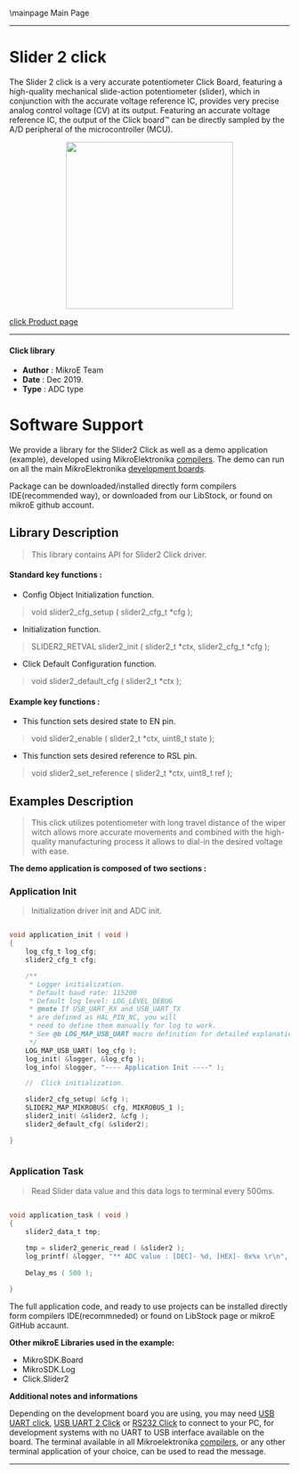 \mainpage Main Page
 
 

---
# Slider 2 click

The Slider 2 click is a very accurate potentiometer Click Board, featuring a high-quality mechanical slide-action potentiometer (slider), which in conjunction with the accurate voltage reference IC, provides very precise analog control voltage (CV) at its output. Featuring an accurate voltage reference IC, the output of the Click board™ can be directly sampled by the A/D peripheral of the microcontroller (MCU).

<p align="center">
  <img src="https://download.mikroe.com/images/click_for_ide/slider2_click.png" height=300px>
</p>

[click Product page](https://www.mikroe.com/slider-2-click)

---


#### Click library 

- **Author**        : MikroE Team
- **Date**          : Dec 2019.
- **Type**          : ADC type


# Software Support

We provide a library for the Slider2 Click 
as well as a demo application (example), developed using MikroElektronika 
[compilers](https://shop.mikroe.com/compilers). 
The demo can run on all the main MikroElektronika [development boards](https://shop.mikroe.com/development-boards).

Package can be downloaded/installed directly form compilers IDE(recommended way), or downloaded from our LibStock, or found on mikroE github account. 

## Library Description

> This library contains API for Slider2 Click driver.

#### Standard key functions :

- Config Object Initialization function.
> void slider2_cfg_setup ( slider2_cfg_t *cfg ); 
 
- Initialization function.
> SLIDER2_RETVAL slider2_init ( slider2_t *ctx, slider2_cfg_t *cfg );

- Click Default Configuration function.
> void slider2_default_cfg ( slider2_t *ctx );


#### Example key functions :

- This function sets desired state to EN pin.
> void slider2_enable ( slider2_t *ctx, uint8_t state );
 
- This function sets desired reference to RSL pin.
> void slider2_set_reference ( slider2_t *ctx, uint8_t ref );


## Examples Description

> This click utilizes potentiometer with long travel distance of the wiper 
> witch allows more accurate movements and combined with the high-quality 
> manufacturing process it allows to dial-in the desired voltage with ease.

**The demo application is composed of two sections :**

### Application Init 

> Initialization driver init and ADC init.

```c

void application_init ( void )
{
    log_cfg_t log_cfg;
    slider2_cfg_t cfg;

    /** 
     * Logger initialization.
     * Default baud rate: 115200
     * Default log level: LOG_LEVEL_DEBUG
     * @note If USB_UART_RX and USB_UART_TX 
     * are defined as HAL_PIN_NC, you will 
     * need to define them manually for log to work. 
     * See @b LOG_MAP_USB_UART macro definition for detailed explanation.
     */
    LOG_MAP_USB_UART( log_cfg );
    log_init( &logger, &log_cfg );
    log_info( &logger, "---- Application Init ----" );

    //  Click initialization.

    slider2_cfg_setup( &cfg );
    SLIDER2_MAP_MIKROBUS( cfg, MIKROBUS_1 );
    slider2_init( &slider2, &cfg );
    slider2_default_cfg( &slider2);

}
  
```

### Application Task

> Read Slider data value and this data logs to terminal every 500ms.

```c

void application_task ( void )
{
    slider2_data_t tmp;
        
    tmp = slider2_generic_read ( &slider2 );
    log_printf( &logger, "** ADC value : [DEC]- %d, [HEX]- 0x%x \r\n", tmp, tmp );
    
    Delay_ms ( 500 );

}  

```


The full application code, and ready to use projects can be  installed directly form compilers IDE(recommneded) or found on LibStock page or mikroE GitHub accaunt.

**Other mikroE Libraries used in the example:** 

- MikroSDK.Board
- MikroSDK.Log
- Click.Slider2

**Additional notes and informations**

Depending on the development board you are using, you may need 
[USB UART click](https://shop.mikroe.com/usb-uart-click), 
[USB UART 2 Click](https://shop.mikroe.com/usb-uart-2-click) or 
[RS232 Click](https://shop.mikroe.com/rs232-click) to connect to your PC, for 
development systems with no UART to USB interface available on the board. The 
terminal available in all Mikroelektronika 
[compilers](https://shop.mikroe.com/compilers), or any other terminal application 
of your choice, can be used to read the message.



---
